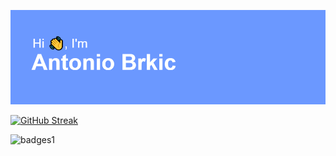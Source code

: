 [![MasterHead](/header.png)](https://github.com/Brkic365)

[![GitHub Streak](https://github-readme-streak-stats.herokuapp.com/?user=Brkic365)](https://git.io/streak-stats)

![badges1](https://dev-to-uploads.s3.amazonaws.com/uploads/articles/6n8fc8zw8pawxveffitx.png)
